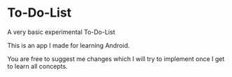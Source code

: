 # To-Do-List

A very basic experimental To-Do-List



This is an app I made for learning Android. 

You are free to suggest me changes which I will try to implement once I get to learn all concepts.
